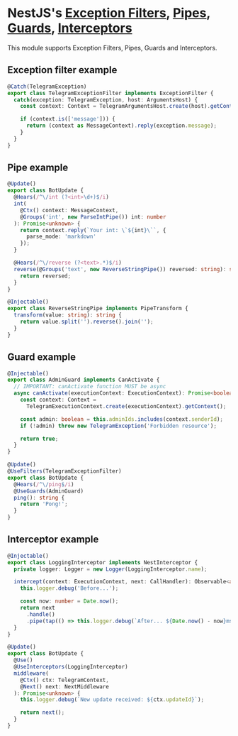# NestJS's [Exception Filters](https://docs.nestjs.com/exception-filters), [Pipes](https://docs.nestjs.com/pipes), [Guards](https://docs.nestjs.com/guards), [Interceptors](https://docs.nestjs.com/interceptors)
This module supports Exception Filters, Pipes, Guards and Interceptors.

## Exception filter example
```typescript
@Catch(TelegramException)
export class TelegramExceptionFilter implements ExceptionFilter {
  catch(exception: TelegramException, host: ArgumentsHost) {
    const context: Context = TelegramArgumentsHost.create(host).getContext();

    if (context.is(['message'])) {
      return (context as MessageContext).reply(exception.message);
    }
  }
}
```

## Pipe example
```typescript
@Update()
export class BotUpdate {
  @Hears(/^\/int (?<int>\d+)$/i)
  int(
    @Ctx() context: MessageContext,
    @Groups('int', new ParseIntPipe()) int: number
  ): Promise<unknown> {
    return context.reply(`Your int: \`${int}\``, {
      parse_mode: 'markdown'
    });
  }

  @Hears(/^\/reverse (?<text>.*)$/i)
  reverse(@Groups('text', new ReverseStringPipe()) reversed: string): string {
    return reversed;
  }
}
```

```typescript
@Injectable()
export class ReverseStringPipe implements PipeTransform {
  transform(value: string): string {
    return value.split('').reverse().join('');
  }
}
```

## Guard example
```typescript
@Injectable()
export class AdminGuard implements CanActivate {
  // IMPORTANT: canActivate function MUST be async
  async canActivate(executionContext: ExecutionContext): Promise<boolean> {
    const context: Context =
      TelegramExecutionContext.create(executionContext).getContext();

    const admin: boolean = this.adminIds.includes(context.senderId);
    if (!admin) throw new TelegramException('Forbidden resource');

    return true;
  }
}
```

```typescript
@Update()
@UseFilters(TelegramExceptionFilter)
export class BotUpdate {
  @Hears(/^\/ping$/i)
  @UseGuards(AdminGuard)
  ping(): string {
    return 'Pong!';
  }
}
```

## Interceptor example
```typescript
@Injectable()
export class LoggingInterceptor implements NestInterceptor {
  private logger: Logger = new Logger(LoggingInterceptor.name);

  intercept(context: ExecutionContext, next: CallHandler): Observable<any> {
    this.logger.debug('Before...');

    const now: number = Date.now();
    return next
      .handle()
      .pipe(tap(() => this.logger.debug(`After... ${Date.now() - now}ms`)));
  }
}
```

```typescript
@Update()
export class BotUpdate {
  @Use()
  @UseInterceptors(LoggingInterceptor)
  middleware(
    @Ctx() ctx: TelegramContext,
    @Next() next: NextMiddleware
  ): Promise<unknown> {
    this.logger.debug(`New update received: ${ctx.updateId}`);

    return next();
  }
}
```
